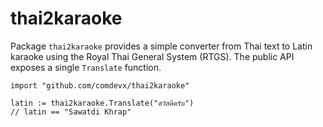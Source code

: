 # thai2karaoke

Package `thai2karaoke` provides a simple converter from Thai text to Latin karaoke using the Royal Thai General System (RTGS). The public API exposes a single `Translate` function.

```
import "github.com/comdevx/thai2karaoke"

latin := thai2karaoke.Translate("สวัสดีครับ")
// latin == "Sawatdi Khrap"
```
